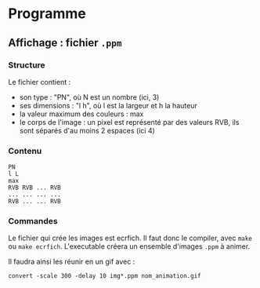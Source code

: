 # Programme

## Affichage : fichier `.ppm`

### Structure
Le fichier contient :
- son type : "PN", où N est un nombre (ici, 3)
- ses dimensions : "l h", où l est la largeur et h la hauteur
- la valeur maximum des couleurs : max
- le corps de l'image : un pixel est représenté par des valeurs RVB, ils sont séparés d'au moins 2 espaces (ici 4)

### Contenu

```
PN
l L
max
RVB RVB ... RVB
... ... ... ...
RVB ... ... RVB
```

### Commandes

Le fichier qui crée les images est ecrfich.
Il faut donc le compiler, avec `make` ou `make ecrfich`.
L'executable créera un ensemble d'images `.ppm` à animer.

Il faudra ainsi les réunir en un gif avec : 

```
convert -scale 300 -delay 10 img*.ppm nom_animation.gif
```
